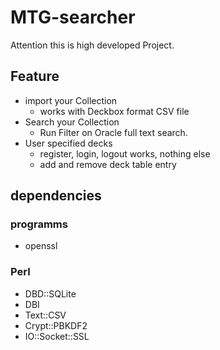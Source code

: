 # MTG-searcher

Attention this is high developed Project.

## Feature

* import your Collection
  * works with Deckbox format CSV file
* Search your Collection
  * Run Filter on Oracle full text search.
* User specified decks
  * register, login, logout works, nothing else
  * add and remove deck table entry

## dependencies

### programms

* openssl

### Perl
* DBD::SQLite
* DBI
* Text::CSV
* Crypt::PBKDF2
* IO::Socket::SSL
